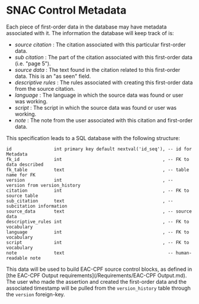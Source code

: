 # SNAC Control Metadata

Each piece of first-order data in the database may have metadata associated with it.  The information the database will keep track of is:

* _source citation_ : The citation associated with this particular first-order data.
* _sub citation_ : The part of the citation associated with this first-order data (i.e. "page 5").
* _source data_ : The text found in the citation related to this first-order data.  This is an "as seen" field. 
* _descriptive rules_ : The rules associated with creating this first-order data from the source citation.
* _language_ : The language in which the source data was found or user was working.
* _script_ : The script in which the source data was found or user was working.
* _note_ : The note from the user associated with this citation and first-order data.

This specification leads to a SQL database with the following structure:

```
id                int primary key default nextval('id_seq'), -- id for Metadata
fk_id             int                                      , -- FK to data described
fk_table          text                                     , -- table name for FK
version           int                                      , -- version from version_history
citation          int                                      , -- FK to source table
sub_citation      text                                     , -- subcitation information
source_data       text                                     , -- source data
descriptive_rules int                                      , -- FK to vocabulary
language          int                                      , -- FK to vocabulary
script            int                                      , -- FK to vocabulary
note              text                                       -- human-readable note
```

This data will be used to build EAC-CPF source control blocks, as defined in [the EAC-CPF Output requirements](/Requirements/EAC-CPF Output.md).  The user who made the assertion and created the first-order data and the associated timestamp will be pulled from the `version_history` table through the `version` foreign-key.
